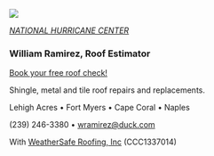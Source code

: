 ![](https://i.pinimg.com/originals/6f/f1/9d/6ff19d03ebc1b847ea376dab187606c1.gif)


[*NATIONAL HURRICANE CENTER*](https://www.nhc.noaa.gov/)


### William Ramirez, Roof Estimator

[Book your free roof check!](tel:2392463380)

Shingle, metal and tile roof repairs and replacements. 

Lehigh Acres • Fort Myers • Cape Coral • Naples

(239) 246-3380 • [wramirez@duck.com](mailto:wramirez@duck.com)

With [WeatherSafe Roofing, Inc](https://www.weathersafe.us/) (CCC1337014)